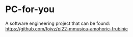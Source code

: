 # PC-for-you
A software engineering project that can be found:
https://github.com/foivz/pi22-mmusica-amohoric-frubinic
